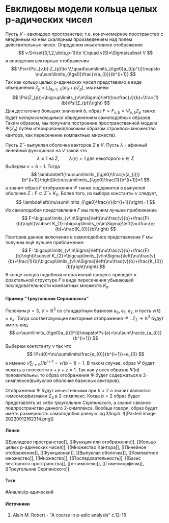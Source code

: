 # Евклидовы модели кольца целых p-адических чисел
Пусть $V$ - евклидово пространство; т.е. конечномерное пространство с введённым на нём скалярным произведением над полем действительных чисел. Определим иньективное отображение
$$
v:S=\set{0,1,2,\dots,p-1}\to V,\quad v(S)=\Sigma\subset V
$$
и определим векторные отображения
$$
\Psi=\Psi_{v,b}:Z_{p}\to V,\quad\sum\limits_{i\ge0}a_{i}p^{i}\mapsto \nu\sum\limits_{i\ge0}\frac{v(a_{i})}{b^{i+1}}
$$
Так как кольцо целых $p$-адических чисел представимо в виде обьединения $Z_{p}=\bigsqcup_{a_{0}\in S}(a_{0}+pZ_{p})$, мы имеем
$$
\Psi(Z_{p})=\bigcup\limits_{v\in\Sigma}\left(\nu\frac{v}{b}+\frac{1}{b}\Psi(Z_{p})\right)
$$
Для достаточно больших значений $b$, образ $F=F_{v,b}=\Psi_{v,b}Z_{p}$ также будет *непересекающимся* обьединением самоподобных образов. Таким образом, мы получили построение пространственной модели $\Psi(Z_{p})$ путём итерирования(похожим образом строилось множество кантора, как пересечение компактных множеств).

Пусть $\widehat{\Sigma}$ - выпуклая оболочка векторов $\Sigma$ в $V$. Пусть $\lambda$ - афинный линейный функционал на $V$ такой что
$$
\lambda\le1\;\text{на}\;\Sigma,\qquad \lambda(v)=1\;\text{для некоторого}\;v\in\Sigma
$$
Выберем $\nu=b-1$. Тогда
$$
\lambda\left(\nu\sum\limits_{i\ge0}\frac{v(a_{i})}{b^{i+1}}\right)\le\nu\sum\limits_{i\ge0}\frac{1}{b^{i+1}}=1
$$
а значит образ $F$ отображения $\Psi$ также содержится в выпуклой оболочке $\Sigma:F\subset\widehat{\Sigma}=K_{0}$. Более того, из выбора константы $\nu$ следует, 
$$
\lambda\left(\nu\sum\limits_{i\ge0}\frac{v}{b^{i+1}}\right)=1
$$
Из самоподобия представления $F$ мы получим лучшее приближение
$$
F=\bigcup\limits_{v\in\Sigma}\left(\nu\frac{v}{b}+\frac{F}{b}\right)\subset K_{1}=\bigcup\limits_{v\in\Sigma}\left(\nu\frac{v}{b}+\frac{K_{0}}{b}\right)
$$
Повторив данное включение в самоподобное представление $F$ мы получим ещё лучшее приближение:
$$
F=\bigcup\limits_{v\in\Sigma}\left(\nu\frac{v}{b}+\frac{F}{b}\right)\subset K_{2}=\bigcup\limits_{v\in\Sigma}\left(\nu\frac{v}{b}+\frac{1}{b}\bigcup\limits_{v\in\Sigma}\left(\nu\frac{v}{b}+\frac{K_{0}}{b}\right)\right)
$$
В конце концов подобный итеративный процесс приведёт к фрактальной структуре $F$ в виде пересечения убывающей последовательности компактных множеств $K_{n}$.
#### Пример "Треугольник Серпинского"
Положим $p=3$, $V=\mathbb{R}^{3}$ со стандартным базисом $e_{0}$, $e_{1}$, $e_{2}$, и пусть $v(k)=e_{k}$. Тогда соответсвующие векторные отображения $\Psi:Z_{3}\to\mathbb{R}^{3}$ будут иметь вид
$$
a=\sum\limits_{i\ge0}a_{i}3^{i}\mapsto\Psi(a)=\nu\sum\frac{e_{a_{i}}}{b^{i+1}}
$$
Выберем контстанту $\nu$ так что
$$
\Psi(0)=\nu\sum\limits\frac{e_{0}}{b^{i+1}}=e_{0}
$$
а именно $\nu\sum_{i\ge0}1/b^{i+1}=\nu/(b-1)=1$. В таком случае, образ $\Psi$ будет лежать в плоскости $x+y+z=1$. Так как у всех образов $\Psi(a)$ положительны, то образ отображения $\Psi$ будет содержаться в 2-симплексе(выпуклой оболочке базисных векторов).

Отображения $\Psi$ будут иньективными при $b>2$ а значит являются гомеоморфизмами $Z_{3}$ в 2-симплекс. Когда $b=2$ образ будет представлять из себя *треугольник Серпинского*, а значит связное подпространство данного 2-симплекса. Вообще говоря, образ будет иметь размерность самоподобия равную $\log3/\log b$.
![[Pasted image 20220912162314.png]]
#### Линки
 [[Евклидово пространство]],
 [[Функция или отображение]],
 [[Кольцо целых p-адических чисел]],
 [[Множество Кантора]],
 [[Линейное отображение]],
 [[Функционал]],
 [[Выпуклая оболочка]],
 [[Компактное множество]],
 [[Множество]],
 [[Последовательность]],
 [[Базис векторного пространства]],
 [[n-симплекс]],
 [[Гомеоморфизм]],
 [[Треугольник Серпинского]]
#### Тэги
 #Анализ/p-адический 
#### Источники
1. Alain M. Robert - "A course in p-adic analysis" c.12-16